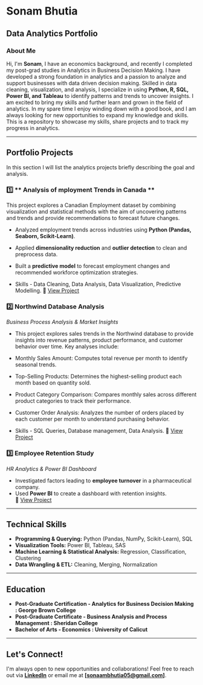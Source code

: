 # Sonam Bhutia
## Data Analytics Portfolio

### About Me  
Hi, I'm **Sonam**, I have an economics background, and recently I completed my post-grad studies in Analytics in Business Decision Making. I have developed a strong foundation in analytics and a passion to analyze and support businesses with data driven decision making. Skilled in data cleaning, visualization, and analysis, I specialize in using **Python, R, SQL, Power BI, and Tableau** to identify patterns and trends to uncover insights. I am excited to bring my skills and further learn and grown in the field of analytics. In my spare time I enjoy winding down with a good book, and I am always looking for new opportunities to expand my knowledge and skills. 
This is a repository to showcase my skills, share projects and to track my progress in analytics. 

---

##  Portfolio Projects  

In this section I will list the analytics projects briefly describing the goal and analysis. 
### 1️⃣ ** Analysis of mployment Trends in Canada **  
This project explores a Canadian Employment dataset by combining visualization and statistical methods with the aim of uncovering patterns and trends and provide recommendations to forecast future changes. 
- Analyzed employment trends across industries using **Python (Pandas, Seaborn, Scikit-Learn)**.
- Applied **dimensionality reduction** and **outlier detection** to clean and preprocess data.
- Built a **predictive model** to forecast employment changes and recommended workforce optimization strategies.

- Skills - Data Cleaning, Data Analysis, Data Visualization, Predictive Modelling.
🔗 [View Project](Employment-Trends-Canada)  

### 2️⃣ **Northwind Database Analysis**  
 *Business Process Analysis & Market Insights*  
- This project explores sales trends in the Northwind database to provide insights into revenue patterns, product performance, and customer behavior over time. Key analyses include:
- Monthly Sales Amount: Computes total revenue per month to identify seasonal trends.
- Top-Selling Products: Determines the highest-selling product each month based on quantity sold.
- Product Category Comparison: Compares monthly sales across different product categories to track their performance.
- Customer Order Analysis: Analyzes the number of orders placed by each customer per month to understand purchasing behavior.

- Skills - SQL Queries, Database management, Data Analysis. 
🔗 [View Project](https://github.com/sonambh/Sonambhutia/blob/main/Northwind%20Database%20Analysis.sql)  

### 3️⃣ **Employee Retention Study**  
*HR Analytics & Power BI Dashboard*  
- Investigated factors leading to **employee turnover** in a pharmaceutical company.
- Used **Power BI** to create a dashboard with retention insights.  
🔗 [View Project](https://github.com/sonambh/Sonambhutia/blob/main/HR%20Analytics%20Dashboard.pbix)  

---

## Technical Skills  
- **Programming & Querying:** Python (Pandas, NumPy, Scikit-Learn), SQL
- **Visualization Tools:** Power BI, Tableau, SAS
- **Machine Learning & Statistical Analysis:** Regression, Classification, Clustering 
- **Data Wrangling & ETL:** Cleaning, Merging, Normalization  

---

## Education
- **Post-Graduate Certification - Analytics for Business Decision Making : George Brown College**
- **Post-Graduate Certificate - Business Analysis and Process Management : Sheridan College**
- **Bachelor of Arts - Economics : University of Calicut**

---

##  Let's Connect!
I'm always open to new opportunities and collaborations! Feel free to reach out via **[LinkedIn](https://www.linkedin.com/in/sonambhutia/)** or email me at **[sonaambhutia05@gmail.com]**.  

